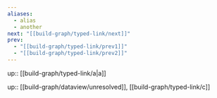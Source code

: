 ```yaml
---
aliases:
  - alias
  - another
next: "[[build-graph/typed-link/next]]"
prev:
  - "[[build-graph/typed-link/prev1]]"
  - "[[build-graph/typed-link/prev2]]"
---
```


up:: [[build-graph/typed-link/a|a]]

up:: [[build-graph/dataview/unresolved]], [[build-graph/typed-link/c]]


